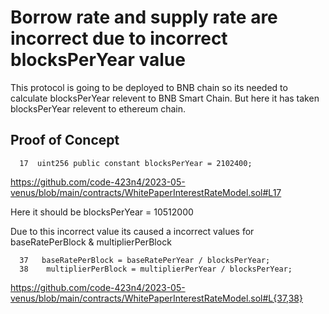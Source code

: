 # Borrow rate and supply rate are incorrect due to incorrect blocksPerYear value

This protocol is going to be deployed to BNB chain so its needed to calculate blocksPerYear relevent to BNB Smart Chain.
But here it has taken blocksPerYear relevent to ethereum chain. 

## Proof of Concept

      17  uint256 public constant blocksPerYear = 2102400;

https://github.com/code-423n4/2023-05-venus/blob/main/contracts/WhitePaperInterestRateModel.sol#L17

Here it should be blocksPerYear = 10512000 

Due to this incorrect value its caused a incorrect values for baseRatePerBlock & multiplierPerBlock

      37   baseRatePerBlock = baseRatePerYear / blocksPerYear;
      38    multiplierPerBlock = multiplierPerYear / blocksPerYear;
      
https://github.com/code-423n4/2023-05-venus/blob/main/contracts/WhitePaperInterestRateModel.sol#L{37,38}



